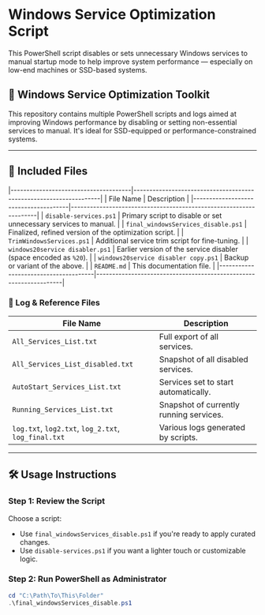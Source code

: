 # Windows Service Optimization Script

This PowerShell script disables or sets unnecessary Windows services to manual startup mode to help improve system performance — especially on low-end machines or SSD-based systems.

## 🧹 Windows Service Optimization Toolkit

This repository contains multiple PowerShell scripts and logs aimed at improving Windows performance by disabling or setting non-essential services to manual. It's ideal for SSD-equipped or performance-constrained systems.

---

## 📂 Included Files

|--------------------------------------|-------------------------------------------------------------------|
| File Name                            |     Description                                                   |
|--------------------------------------|-------------------------------------------------------------------|
| `disable-services.ps1`               | Primary script to disable or set unnecessary services to manual.  |
| `final_windowsServices_disable.ps1`  | Finalized, refined version of the optimization script.            |
| `TrimWindowsServices.ps1`            | Additional service trim script for fine-tuning.                   |
| `windows20service disabler.ps1`      | Earlier version of the service disabler (space encoded as `%20`). |
| `windows20service disabler copy.ps1` | Backup or variant of the above.                                   |
| `README.md`                          | This documentation file.                                          |
|--------------------------------------|-------------------------------------------------------------------|

### 📑 Log & Reference Files

| File Name                         | Description |
|----------------------------------|-------------|
| `All_Services_List.txt`          | Full export of all services. |
| `All_Services_List_disabled.txt` | Snapshot of all disabled services. |
| `AutoStart_Services_List.txt`    | Services set to start automatically. |
| `Running_Services_List.txt`      | Snapshot of currently running services. |
| `log.txt`, `log2.txt`, `log_2.txt`, `log_final.txt` | Various logs generated by scripts. |

---

## 🛠 Usage Instructions

### Step 1: Review the Script
Choose a script:
- Use `final_windowsServices_disable.ps1` if you're ready to apply curated changes.
- Use `disable-services.ps1` if you want a lighter touch or customizable logic.

### Step 2: Run PowerShell as Administrator

```powershell
cd "C:\Path\To\This\Folder"
.\final_windowsServices_disable.ps1

